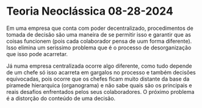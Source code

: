# Teoria Neoclássica 08-28-2024

Em uma empresa que conta com poder decentralizado, procedimentos de tomada de decisão são uma maneira de se permitir isso e garantir que as coisas funcionem (pois cada colaborador pensa de uum forma diferente). Isso elimina um serissimo problema que é o processo de desorganização que isso pode acarretar.

Já numa empresa centralizada ocorre algo diferente, como tudo depende de um chefe só isso acarreta em gargalos no processo e também decisões equivocadas, pois ocorre que os chefes ficam muito distante da base da piramede hierarquica (organograma) e não sabe quais são os principais e reais desafios enfrentados pelos seus colaboradores. O próximo problema é a distorção do conteúdo de uma decisão.
